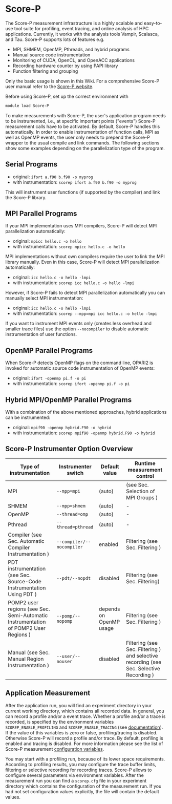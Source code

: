 # Score-P

The Score-P measurement infrastructure is a highly scalable and easy-to-use tool suite for
profiling, event tracing, and online analysis of HPC applications. Currently, it works with the
analysis tools Vampir, Scalasca, and Tau. Score-P supports lots of features e.g.

* MPI, SHMEM, OpenMP, Pthreads, and hybrid programs
* Manual source code instrumentation
* Monitoring of CUDA, OpenCL, and OpenACC applications
* Recording hardware counter by using PAPI library
* Function filtering and grouping

Only the basic usage is shown in this Wiki. For a comprehensive Score-P user manual refer to the
[Score-P website](https://score-p.org/).

Before using Score-P, set up the correct environment with

```Bash
module load Score-P
```

To make measurements with Score-P, the user's application program needs to be instrumented, i.e., at
specific important points ("events") Score-P measurement calls have to be activated. By default,
Score-P handles this automatically. In order to enable instrumentation of function calls, MPI as
well as OpenMP events, the user only needs to prepend the Score-P wrapper to the usual compile and
link commands. The following sections show some examples depending on the parallelization type of
the program.

## Serial Programs

* original: `ifort a.f90 b.f90 -o myprog`
* with instrumentation:	`scorep ifort a.f90 b.f90 -o myprog`

This will instrument user functions (if supported by the compiler) and link the Score-P library.

## MPI Parallel Programs

If your MPI implementation uses MPI compilers, Score-P will detect MPI parallelization
automatically:

* original: `mpicc hello.c -o hello`
* with instrumentation: `scorep mpicc hello.c -o hello`

MPI implementations without own compilers require the user to link the MPI library
manually. Even in this case, Score-P will detect MPI parallelization automatically:

* original: `icc hello.c -o hello -lmpi`
* with instrumentation: `scorep icc hello.c -o hello -lmpi`

However, if Score-P fails to detect MPI parallelization automatically you can manually select MPI
instrumentation:

* original: `icc hello.c -o hello -lmpi`
* with instrumentation: `scorep --mpp=mpi icc hello.c -o hello -lmpi`

If you want to instrument MPI events only (creates less overhead and smaller trace files) use the
option `--nocompiler` to disable automatic instrumentation of user functions.

## OpenMP Parallel Programs

When Score-P detects OpenMP flags on the command line, OPARI2 is invoked for automatic source code
instrumentation of OpenMP events:

* original:	`ifort -openmp pi.f -o pi`
* with instrumentation:	`scorep ifort -openmp pi.f -o pi`

## Hybrid MPI/OpenMP Parallel Programs

With a combination of the above mentioned approaches, hybrid applications can be instrumented:

* original:	`mpif90 -openmp hybrid.F90 -o hybrid`
* with instrumentation: `scorep mpif90 -openmp hybrid.F90 -o hybrid`

## Score-P Instrumenter Option Overview

| Type of instrumentation | Instrumenter switch | Default value | Runtime measurement control |
| --- | --- | --- | --- |
| MPI | `--mpp=mpi` | (auto) | (see Sec. Selection of MPI Groups ) |
| SHMEM | `--mpp=shmem` | (auto) | - |
| OpenMP | `--thread=omp` | (auto) | - |
| Pthread | `--thread=pthread` | (auto) | - |
| Compiler (see Sec. Automatic Compiler Instrumentation ) | `--compiler/--nocompiler` | enabled | Filtering (see Sec. Filtering ) |
| PDT instrumentation (see Sec. Source-Code Instrumentation Using PDT ) | `--pdt/--nopdt` | disabled | Filtering (see Sec. Filtering)|
| POMP2 user regions (see Sec. Semi-Automatic Instrumentation of POMP2 User Regions ) | `--pomp/--nopomp` | depends on OpenMP usage | Filtering (see Sec. Filtering ) |
| Manual (see Sec. Manual Region Instrumentation ) | `--user/--nouser` | disabled | Filtering (see Sec. Filtering ) and selective recording (see Sec. Selective Recording ) |

## Application Measurement

After the application run, you will find an experiment directory in your current working directory,
which contains all recorded data.  In general, you can record a profile and/or a event trace.
Whether a profile and/or a trace is recorded, is specified by the environment variables
`SCOREP_ENABLE_PROFILING` and `SCOREP_ENABLE_TRACING` (see
[documentation](https://perftools.pages.jsc.fz-juelich.de/cicd/scorep/tags/latest/html/measurement.html)).
If the value of this variables is zero or false, profiling/tracing is disabled. Otherwise Score-P
will record a profile and/or trace. By default, profiling is enabled and tracing is disabled. For
more information please see the list of Score-P measurement
[configuration variables](https://perftools.pages.jsc.fz-juelich.de/cicd/scorep/tags/latest/html/scorepmeasurementconfig.html).

You may start with a profiling run, because of its lower space requirements. According to profiling
results, you may configure the trace buffer limits, filtering or selective recording for recording
traces.  Score-P allows to configure several parameters via environment variables. After the
measurement run you can find a `scorep.cfg` file in your experiment directory which contains the
configuration of the measurement run. If you had not set configuration values explicitly, the file
will contain the default values.
